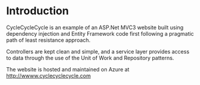 # Introduction

CycleCycleCycle is an example of an ASP.Net MVC3 website built using dependency injection and Entity Framework code first following a pragmatic path of least resistance approach.

Controllers are kept clean and simple, and a service layer provides access to data through the use of the Unit of Work and Repository patterns.

The website is hosted and maintained on Azure at http://wwww.cyclecyclecycle.com